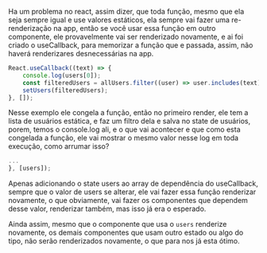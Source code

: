 Ha um problema no react, assim dizer, que toda função, mesmo que ela seja sempre igual e use valores estáticos, ela sempre vai fazer uma re-renderização na app, então se você usar essa função em outro componente, ele provavelmente vai ser renderizado novamente, e ai foi criado o useCallback, para memorizar a função que e passada, assim, não haverá renderizares desnecessárias na app.

```js
React.useCallback((text) => {
	console.log(users[0]);
	const filteredUsers = allUsers.filter((user) => user.includes(text));
	setUsers(filteredUsers);
}, []);
```

Nesse exemplo ele congela a função, então no primeiro render, ele tem a lista de usuários estática, e faz um filtro dela e salva no state de usuários, porem, temos o console.log ali, e o que vai acontecer e que como esta congelada a função, ele vai mostrar o mesmo valor nesse log em toda execução, como arrumar isso?

```js
...
}, [users]);
```

Apenas adicionando o state users ao array de dependência do useCallback, sempre que o valor de users se alterar, ele vai fazer essa função renderizar novamente, o que obviamente, vai fazer os componentes que dependem desse valor, renderizar também, mas isso já era o esperado. 

Ainda assim, mesmo que o componente que usa o `users` renderize novamente, os demais componentes que usam outro estado ou algo do tipo, não serão renderizados novamente, o que para nos já esta ótimo.